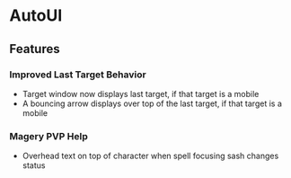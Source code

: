 AutoUI
======

Features
--------
### Improved Last Target Behavior
- Target window now displays last target, if that target is a mobile
- A bouncing arrow displays over top of the last target, if that target is a mobile

### Magery PVP Help
- Overhead text on top of character when spell focusing sash changes status
